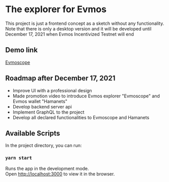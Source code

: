 # The explorer for Evmos

This project is just a frontend concept as a sketch without any functionality.\
Note that there is only a desktop version and it will be developed until December 17, 2021 when Evmos Incentivized Testnet will end

## Demo link

[Evmoscope](https://evmoscope.stakebenefit.com/)

## Roadmap after December 17, 2021

- Improve UI with a professional design
- Made promotion video to introduce Evmos explorer "Evmoscope" and Evmos wallet "Hamanets"
- Develop backend server api
- Implement GraphQL to the project
- Develop all declared functionalities to Evmoscope and Hamanets

## Available Scripts

In the project directory, you can run:

### `yarn start`

Runs the app in the development mode.\
Open [http://localhost:3000](http://localhost:3000) to view it in the browser.
